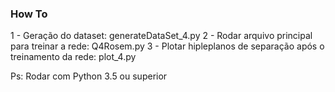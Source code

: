 ### How To 
1 - Geração do dataset: generateDataSet_4.py
2 - Rodar arquivo principal para treinar a rede: Q4Rosem.py
3 - Plotar hipleplanos de separação após o treinamento da rede: plot_4.py

Ps: Rodar com Python 3.5 ou superior 
